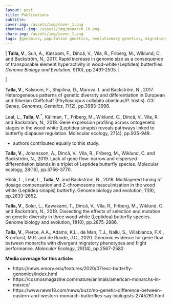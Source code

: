 ```yaml
---
layout: post
title: Publications
subtitle: 
cover-img: /assets/img/cover_1.png
thumbnail-img: /assets/img/monarch_10.png
share-img: /assets/img/cover_1.png
tags: [genomics, population genetics, evolutionary genetics, migration, gene flow]
---
```



| <b>Talla, V</b>., Suh, A., Kalsoom, F., Dincă, V., Vila, R., Friberg, M., Wiklund, C. and Backström, N., 2017. Rapid increase in genome size as a consequence of transposable element hyperactivity in wood-white (Leptidea) butterflies. *Genome Biology and Evolution*, 9(10), pp.2491-2505. | <script type="text/javascript" src="https://d1bxh8uas1mnw7.cloudfront.net/assets/embed.js"></script><div class="altmetric-embed" data-badge-type="donut" data-altmetric-id="24237358"></div> |

<b>Talla, V</b>., Kalsoom, F., Shipilina, D., Marova, I. and Backström, N., 2017. Heterogeneous patterns of genetic diversity and differentiation in European and Siberian Chiffchaff (Phylloscopus collybita abietinus/P. tristis). *G3: Genes, Genomes, Genetics*, 7(12), pp.3983-3998. 
<html><script type="text/javascript" src="https://d1bxh8uas1mnw7.cloudfront.net/assets/embed.js"></script><div class="altmetric-embed" data-badge-type="donut" data-altmetric-id="27780870"></div></html>

Leal, L., <b>Talla, V</b>.<sup>*</sup>, Källman, T., Friberg, M., Wiklund, C., Dincă, V., Vila, R. and Backström, N., 2018. Gene expression profiling across ontogenetic stages in the wood white (Leptidea sinapis) reveals pathways linked to butterfly diapause regulation. Molecular ecology, 27(4), pp.935-948.
* authors contributed equally to this study. <html><script type="text/javascript" src="https://d1bxh8uas1mnw7.cloudfront.net/assets/embed.js"></script><div class="altmetric-embed" data-badge-type="donut" data-altmetric-id="32779622"></div></html>

<b>Talla, V</b>., Johansson, A., Dincă, V., Vila, R., Friberg, M., Wiklund, C. and Backström, N., 2019. Lack of gene flow: narrow and dispersed differentiation islands in a triplet of Leptidea butterfly species. Molecular ecology, 28(16), pp.3756-3770. 
<html><script type="text/javascript" src="https://d1bxh8uas1mnw7.cloudfront.net/assets/embed.js"></script><div class="altmetric-embed" data-badge-type="donut" data-altmetric-id="63841674"></div></html>

Höök, L., Leal, L., <b>Talla, V</b>. and Backström, N., 2019. Multilayered tuning of dosage compensation and Z-chromosome masculinization in the wood white (Leptidea sinapis) butterfly. Genome biology and evolution, 11(9), pp.2633-2652. 
<html><script type="text/javascript" src="https://d1bxh8uas1mnw7.cloudfront.net/assets/embed.js"></script><div class="altmetric-embed" data-badge-type="donut" data-altmetric-id="64820777"></div></html>

<b>Talla, V</b>., Soler, L., Kawakami, T., Dincă, V., Vila, R., Friberg, M., Wiklund, C. and Backström, N., 2019. Dissecting the effects of selection and mutation on genetic diversity in three wood white (Leptidea) butterfly species. Genome biology and evolution, 11(10), pp.2875-2886. 
<html><script type="text/javascript" src="https://d1bxh8uas1mnw7.cloudfront.net/assets/embed.js"></script><div class="altmetric-embed" data-badge-type="donut" data-altmetric-id="67628021"></div></html>

<b>Talla, V</b>., Pierce, A.A., Adams, K.L., de Man, T.J., Nallu, S., Villablanca, F.X., Kronforst, M.R. and de Roode, J.C., 2020. Genomic evidence for gene flow between monarchs with divergent migratory phenotypes and flight performance. *Molecular Ecology*, 29(14), pp.2567-2582. 
<html><script type="text/javascript" src="https://d1bxh8uas1mnw7.cloudfront.net/assets/embed.js"></script><div class="altmetric-embed" data-badge-type="donut" data-altmetric-id="84156501"></div></html>

<b>Media coverage for this article:</b> 
<ul>
  <li> https://news.emory.edu/features/2020/07/esc-butterfly-genomics/index.html </li>
  <li> https://cosmosmagazine.com/nature/animals/american-monarchs-in-mexico/ </li>
  <li> https://www.news18.com/news/buzz/no-genetic-difference-between-eastern-and-western-monarch-butterflies-say-biologists-2745261.html </li>
</ul>


